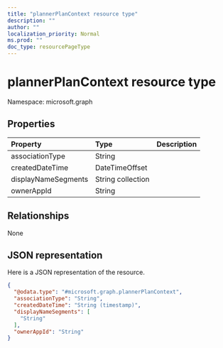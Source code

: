 ```yaml
---
title: "plannerPlanContext resource type"
description: ""
author: ""
localization_priority: Normal
ms.prod: ""
doc_type: resourcePageType
---
```


# plannerPlanContext resource type


Namespace: microsoft.graph



## Properties
|Property|Type|Description|
|:---|:---|:---|
|associationType|String||
|createdDateTime|DateTimeOffset||
|displayNameSegments|String collection||
|ownerAppId|String||

## Relationships
None

## JSON representation
Here is a JSON representation of the resource.
<!-- {
  "blockType": "resource",
  "@odata.type": "microsoft.graph.plannerPlanContext"
}
-->
``` json
{
  "@odata.type": "#microsoft.graph.plannerPlanContext",
  "associationType": "String",
  "createdDateTime": "String (timestamp)",
  "displayNameSegments": [
    "String"
  ],
  "ownerAppId": "String"
}
```


